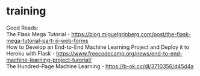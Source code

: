 # training

Good Reads: </br>
The Flask Mega Tutorial - https://blog.miguelgrinberg.com/post/the-flask-mega-tutorial-part-iii-web-forms </br>
How to Develop an End-to-End Machine Learning Project and Deploy it to Heroku with Flask - https://www.freecodecamp.org/news/end-to-end-machine-learning-project-turorial/ </br>
The Hundred-Page Machine Learning - https://b-ok.cc/dl/3710356/d45d4a </br>
